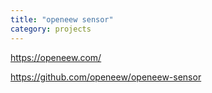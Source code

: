 ```yaml
---
title: "openeew sensor"
category: projects
---
```


https://openeew.com/

https://github.com/openeew/openeew-sensor

